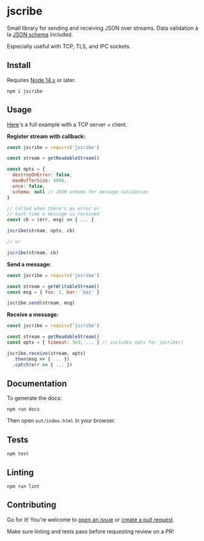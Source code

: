# jscribe

Small library for sending and receiving JSON over streams. Data validation à la [JSON schema](https://json-schema.org/) included.

Especially useful with TCP, TLS, and IPC sockets.

## Install

Requires [Node 14.x](https://nodejs.org/dist/latest-v14.x/) or later.

`npm i jscribe`

## Usage

[Here](https://github.com/zbo14/jscribe/blob/develop/example.js)'s a full example with a TCP server + client.

**Register stream with callback:**

```js
const jscribe = require('jscribe')

const stream = getReadableStream()

const opts = {
  destroyOnError: false,
  maxBufferSize: 4096,
  once: false,
  schema: null // JSON schema for message validation
}

// called when there's an error or
// each time a message is received
const cb = (err, msg) => { ... }

jscribe(stream, opts, cb)

// or

jscribe(stream, cb)
```

**Send a message:**

```js
const jscribe = require('jscribe')

const stream = getWritableStream()
const msg = { foo: 1, bar: 'baz' }

jscribe.send(stream, msg)
```

**Receive a message:**

```js
const jscribe = require('jscribe')

const stream = getReadableStream()
const opts = { timeout: 3e3, ... } // includes opts for jscribe()

jscribe.receive(stream, opts)
  .then(msg => { ... })
  .catch(err => { ... })
```

## Documentation

To generate the docs:

`npm run docs`

Then open `out/index.html` in your browser.

## Tests

`npm test`

## Linting

`npm run lint`

## Contributing

Go for it! You're welcome to [open an issue](https://github.com/zbo14/jscribe/issues/new) or [create a pull request](https://github.com/zbo14/jscribe/compare/develop...).

Make sure linting and tests pass before requesting review on a PR!
